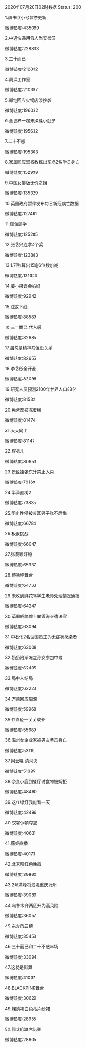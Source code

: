 2020年07月20日02时数据
Status: 200

1.虞书欣小号暂停更新

微博热度:435069

2.中通快递用假人当安检员

微博热度:228833

3.三十而已

微博热度:212832

4.周深工作室

微博热度:210397

5.郑恺回应火锅店涉抄袭

微博热度:196032

6.全世界一起来揉揉小肚子

微博热度:195632

7.二十不惑

微博热度:195303

8.家属回应驾校教练出车祸2名学员身亡

微博热度:152999

9.中国女排版无价之姐

微博热度:135329

10.英国政府暂停发布每日新冠病亡数据

微博热度:127461

11.顾佳顾学

微博热度:125285

12.张艺兴连拿4个奖

微博热度:123883

13.1.71秒算出15笔6位数加减

微博热度:121653

14.姜小果误会妈妈

微博热度:92942

15.沈放下线

微博热度:88589

16.三十而已 代入感

微博热度:82685

17.虽然是精神病但没关系

微博热度:82655

18.李艺彤全开麦

微博热度:82096

19.研究人员预测2100年世界人口88亿

微博热度:81532

20.免烤荔枝冻蛋糕

微博热度:81474

21.天天向上

微博热度:81147

22.容祖儿

微博热度:80653

23.景区挂张东升禁止入内

微博热度:79139

24.半泽直树2

微博热度:73835

25.阻止性侵被咬耳男子称不后悔

微博热度:66784

26.极限挑战

微博热度:66047

27.张靓颖好稳

微博热度:65937

28.蔡徐坤舞台

微博热度:64733

29.未收到鲜花骂学生老师处理情况通报

微博热度:64247

30.英国威胁停止向香港派遣法官

微博热度:63094

31.中石化2名回国员工为无症状感染者

微博热度:63008

32.奶奶陪渐冻症孙女参加中考

微博热度:62485

33.局中人结局

微博热度:62223

34.万茜回应周深

微博热度:59968

35.任嘉伦一关关成长

微博热度:55689

36.温州女企业家被男友拳击身亡

微博热度:53119

37.阿云嘎 清河诀

微博热度:51385

38.奈良小鹿到餐厅讨食物被婉拒

微博热度:48460

39.这红绿灯我能看一天

微博热度:42496

40.汉密尔顿夺冠

微博热度:40631

41.薇娅直播

微博热度:40173

42.北京粉红色晚霞

微博热度:39860

43.2号洪峰将过境重庆万州

微博热度:39089

44.乌鲁木齐两区升为高风险

微博热度:36057

45.东方风云榜

微博热度:35453

46.三十而已和二十不惑串场

微博热度:33094

47.这就是街舞

微博热度:31097

48.BLACKPINK舞台

微博热度:30629

49.鞠婧祎白色亮片纱裙

微博热度:28955

50.郭艾伦缺席比赛

微博热度:28605

